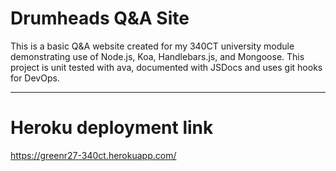 # Drumheads Q&A Site

This is a basic Q&A website created for my 340CT university module demonstrating use of Node.js, Koa, Handlebars.js, and Mongoose. This project is unit tested with ava, documented with JSDocs and uses git hooks for DevOps.

---
# Heroku deployment link

https://greenr27-340ct.herokuapp.com/
